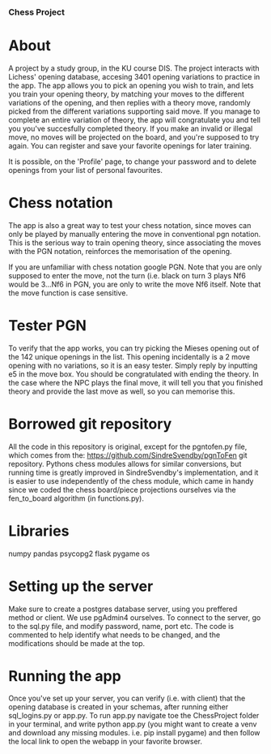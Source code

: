 ### Chess Project ###

# About
A project by a study group, in the KU course DIS. The project interacts with Lichess' opening database, accesing 3401 opening variations to practice in the app.
The app allows you to pick an opening you wish to train, and lets you train your opening theory, by matching your moves to the different variations of the opening, and then replies with a theory move, randomly picked from the different variations supporting said move.
  If you manage to complete an entire variation of theory, the app will congratulate you and tell you you've succesfully completed theory.
  If you make an invalid or illegal move, no moves will be projected on the board, and you're supposed to try again.
  You can register and save your favorite openings for later training.
  
  It is possible, on the 'Profile' page, to change your password and to delete openings from your list of personal favourites. 
  
# Chess notation
The app is also a great way to test your chess notation, since moves can only be played by manually entering the move in conventional pgn notation.
This is the serious way to train opening theory, since associating the moves with the PGN notation, reinforces the memorisation of the opening.

If you are unfamiliar with chess notation google PGN. Note that you are only supposed to enter the move, not the turn (i.e. black on turn 3 plays Nf6 would be 3...Nf6 in PGN, you are only to write the move Nf6 itself. Note that the move function is case sensitive.

# Tester PGN
To verify that the app works, you can try picking the Mieses opening out of the 142 unique openings in the list. This opening incidentally is a 2 move opening with no variations, so it is an easy tester. Simply reply by inputting e5 in the move box. You should be congratulated with ending the theory. In the case where the NPC plays the final move, it will tell you that you finished theory and provide the last move as well, so you can memorise this.

# Borrowed git repository
All the code in this repository is original, except for the pgntofen.py file, which comes from the: https://github.com/SindreSvendby/pgnToFen git repository. Pythons chess modules allows for similar conversions, but running time is greatly improved in SindreSvendby's implementation, and it is easier to use independently of the chess module, which came in handy since we coded the chess board/piece projections ourselves via the fen_to_board algorithm (in functions.py).

# Libraries
numpy
pandas
psycopg2
flask
pygame
os

# Setting up the server
Make sure to create a postgres database server, using you preffered method or client. We use pgAdmin4 ourselves. To connect to the server, go to the sql.py file, and modify password, name, port etc. The code is commented to help identify what needs to be changed, and the modifications should be made at the top.

# Running the app
Once you've set up your server, you can verify (i.e. with client) that the opening database is created in your schemas, after running either sql_logins.py or app.py.
  To run app.py navigate toe the ChessProject folder in your terminal, and write python app.py (you might want to create a venv and download any missing modules. i.e. pip install pygame) and then follow the local link to open the webapp in your favorite browser.
 
